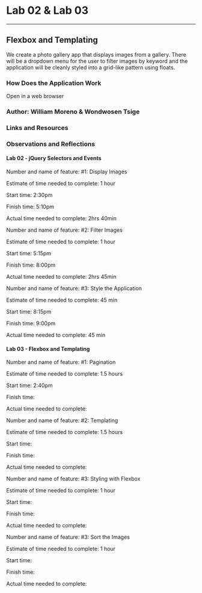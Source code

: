 # Lab 02 & Lab 03

---

## Flexbox and Templating

We create a photo gallery app that displays images from a gallery. There will be a dropdown menu for the user to filter images by keyword and the application will be cleanly styled into a grid-like pattern using floats.

### How Does the Application Work

Open in a web browser

### Author: William Moreno & Wondwosen Tsige

### Links and Resources

### Observations and Reflections

#### Lab 02 - jQuery Selectors and Events

Number and name of feature: #1: Display Images

Estimate of time needed to complete: 1 hour

Start time: 2:30pm

Finish time: 5:10pm

Actual time needed to complete: 2hrs 40min

Number and name of feature: #2: Filter Images

Estimate of time needed to complete: 1 hour

Start time: 5:15pm

Finish time: 8:00pm

Actual time needed to complete: 2hrs 45min

Number and name of feature: #3: Style the Application

Estimate of time needed to complete: 45 min

Start time: 8:15pm

Finish time: 9:00pm

Actual time needed to complete: 45 min

#### Lab 03 - Flexbox and Templating

Number and name of feature: #1: Pagination

Estimate of time needed to complete: 1.5 hours

Start time: 2:40pm

Finish time:

Actual time needed to complete:

Number and name of feature: #2: Templating

Estimate of time needed to complete: 1.5 hours

Start time:

Finish time:

Actual time needed to complete:

Number and name of feature: #3: Styling with Flexbox

Estimate of time needed to complete: 1 hour

Start time:

Finish time:

Actual time needed to complete:

Number and name of feature: #3: Sort the Images

Estimate of time needed to complete: 1 hour

Start time:

Finish time:

Actual time needed to complete:
